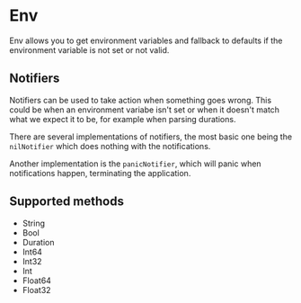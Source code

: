 # Env

Env allows you to get environment variables and fallback to defaults if the
environment variable is not set or not valid.

## Notifiers

Notifiers can be used to take action when something goes wrong. This could be
when an environment variabe isn't set or when it doesn't match what we expect
it to be, for example when parsing durations.

There are several implementations of notifiers, the most basic one being the
`nilNotifier` which does nothing with the notifications.

Another implementation is the `panicNotifier`, which will panic when
notifications happen, terminating the application.

## Supported methods

- String
- Bool
- Duration
- Int64
- Int32
- Int
- Float64
- Float32
